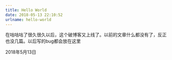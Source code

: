 ```yaml
---
title: Hello World
date: 2018-05-13 22:10:52
urlname: hello-world
---
```


在咕咕咕了很久很久以后，这个破博客又上线了。以前的文章什么都没有了，反正也没几篇。以后写的bug都会放在这里

2018年5月13日